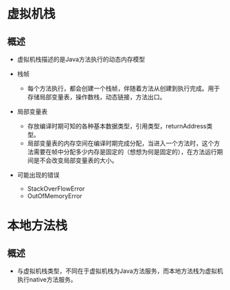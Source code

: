 虚拟机栈
========

概述
----

-	虚拟机栈描述的是Java方法执行的动态内存模型
-	栈帧

	-	每个方法执行，都会创建一个栈帧，伴随着方法从创建到执行完成。用于存储局部变量表，操作数栈，动态链接，方法出口。

-	局部变量表

	-	存放编译时期可知的各种基本数据类型，引用类型，returnAddress类型。
	-	局部变量表的内存空间在编译时期完成分配，当进入一个方法时，这个方法需要在帧中分配多少内存是固定的（想想为何是固定的），在方法运行期间是不会改变局部变量表的大小。

-	可能出现的错误

	-	StackOverFlowError
	-	OutOfMemoryError

本地方法栈
==========

概述
----

-	与虚拟机栈类型，不同在于虚拟机栈为Java方法服务，而本地方法栈为虚拟机执行native方法服务。
